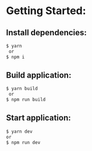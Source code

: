# Getting Started:

## Install dependencies:

```bash
$ yarn
 or
$ npm i
```

## Build application:

```bash
$ yarn build
 or
$ npm run build
```

## Start application:

```bash
$ yarn dev
or
$ npm run dev
```
